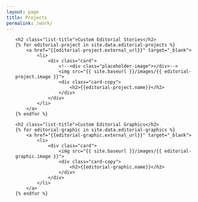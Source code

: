 ```yaml
---
layout: page
title: Projects
permalink: /work/
---
```


<ul class="portfolio-list">

	<h2 class="list-title">Custom Editorial Stories</h2>
	{% for editorial-project in site.data.editorial-projects %}
		<a href="{{editorial-project.external_url}}" target="_blank">
		  	<li>
		  		<div class="card">
		  			<!--<div class="placeholder-image"></div>-->
					<img src="{{ site.baseurl }}/images/{{ editorial-project.image }}">
					<div class="card-copy">
						<h2>{{editorial-project.name}}</h2>
					</div>
				</div>
		  	</li>
	  	</a>
	{% endfor %}

	<h2 class="list-title">Custom Editorial Graphics</h2>
	{% for editorial-graphic in site.data.editorial-graphics %}
		<a href="{{editorial-graphic.external_url}}" target="_blank">
		  	<li>
		  		<div class="card">
					<img src="{{ site.baseurl }}/images/{{ editorial-graphic.image }}">
					<div class="card-copy">
						<h2>{{editorial-graphic.name}}</h2>
					</div>
				</div>
		  	</li>
	  	</a>
	{% endfor %}

</ul>